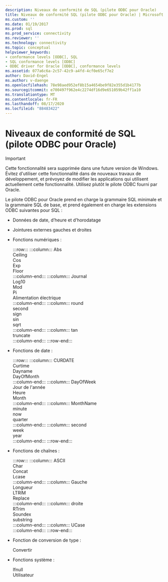 ```yaml
---
description: Niveaux de conformité de SQL (pilote ODBC pour Oracle)
title: Niveaux de conformité SQL (pilote ODBC pour Oracle) | Microsoft Docs
ms.custom: ''
ms.date: 01/19/2017
ms.prod: sql
ms.prod_service: connectivity
ms.reviewer: ''
ms.technology: connectivity
ms.topic: conceptual
helpviewer_keywords:
- conformance levels [ODBC], SQL
- SQL conformance levels [ODBC]
- ODBC driver for Oracle [ODBC], conformance levels
ms.assetid: 077a6c6a-2c57-42c9-a4fd-4cf0e65cf7e2
author: David-Engel
ms.author: v-daenge
ms.openlocfilehash: 78e98aed952ef8b15a4654be9f82e355d1b4177b
ms.sourcegitcommit: e700497f962e4c2274df16d9e651059b42ff1a10
ms.translationtype: MT
ms.contentlocale: fr-FR
ms.lasthandoff: 08/17/2020
ms.locfileid: "88483422"
---
```

# <a name="sql-conformance-levels-odbc-driver-for-oracle"></a>Niveaux de conformité de SQL (pilote ODBC pour Oracle)
> [!IMPORTANT]  
>  Cette fonctionnalité sera supprimée dans une future version de Windows. Évitez d'utiliser cette fonctionnalité dans de nouveaux travaux de développement, et prévoyez de modifier les applications qui utilisent actuellement cette fonctionnalité. Utilisez plutôt le pilote ODBC fourni par Oracle.  
  
 Le pilote ODBC pour Oracle prend en charge la grammaire SQL minimale et la grammaire SQL de base, et prend également en charge les extensions ODBC suivantes pour SQL :  
  
-   Données de date, d’heure et d’horodatage  
  
-   Jointures externes gauches et droites  
  
-   Fonctions numériques :  

    :::row:::
        :::column:::
            Abs  
            Ceiling  
            Cos  
            Exp  
            Floor  
        :::column-end:::
        :::column:::
            Journal  
            Log10  
            Mod  
            Pi  
            Alimentation électrique  
        :::column-end:::
        :::column:::
            round  
            second  
            sign  
            sin  
            sqrt  
        :::column-end:::
        :::column:::
            tan  
            truncate  
        :::column-end:::
    :::row-end:::
    
-   Fonctions de date :  

    :::row:::
        :::column:::
            CURDATE  
            Curtime  
            Dayname  
            DayOfMonth  
        :::column-end:::
        :::column:::
            DayOfWeek  
            Jour de l'année  
            Heure  
            Month  
        :::column-end:::
        :::column:::
            MonthName  
            minute  
            now  
            quarter  
        :::column-end:::
        :::column:::
            second  
            week  
            year  
        :::column-end:::
    :::row-end:::

-   Fonctions de chaînes :  

    :::row:::
        :::column:::
            ASCII  
            Char  
            Concat  
            Lcase  
        :::column-end:::
        :::column:::
            Gauche  
            Longueur  
            LTRIM  
            Replace  
        :::column-end:::
        :::column:::
            droite  
            RTrim  
            Soundex  
            substring  
        :::column-end:::
        :::column:::
            UCase  
        :::column-end:::
    :::row-end:::

-   Fonction de conversion de type :  

    Convertir  

-   Fonctions système :  
  
    Ifnull  
    Utilisateur
